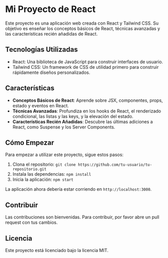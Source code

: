 # Mi Proyecto de React

Este proyecto es una aplicación web creada con React y Tailwind CSS. Su objetivo es enseñar los conceptos básicos de React, técnicas avanzadas y las características recién añadidas de React.

## Tecnologías Utilizadas

- React: Una biblioteca de JavaScript para construir interfaces de usuario.
- Tailwind CSS: Un framework de CSS de utilidad primero para construir rápidamente diseños personalizados.

## Características

- **Conceptos Básicos de React**: Aprende sobre JSX, componentes, props, estado y eventos en React.
- **Técnicas Avanzadas**: Profundiza en los hooks de React, el renderizado condicional, las listas y las keys, y la elevación del estado.
- **Características Recién Añadidas**: Descubre las últimas adiciones a React, como Suspense y los Server Components.

## Cómo Empezar

Para empezar a utilizar este proyecto, sigue estos pasos:

1. Clona el repositorio: `git clone https://github.com/tu-usuario/tu-repositorio.git`
2. Instala las dependencias: `npm install`
3. Inicia la aplicación: `npm start`

La aplicación ahora debería estar corriendo en `http://localhost:3000`.

## Contribuir

Las contribuciones son bienvenidas. Para contribuir, por favor abre un pull request con tus cambios.

## Licencia

Este proyecto está licenciado bajo la licencia MIT.